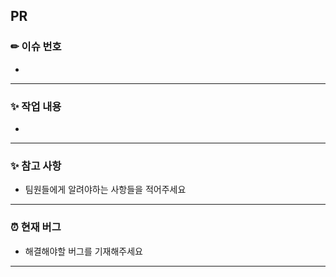 ## **PR**

### ✏ 이슈 번호
-
---
### ✨ 작업 내용
- 
---

### ✨ 참고 사항
- 팀원들에게 알려야하는 사항들을 적어주세요
---

### ⏰ 현재 버그
- 해결해야할 버그를 기재해주세요
---

